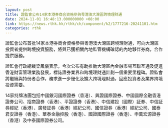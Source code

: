 ```yaml
---
layout: post
title: 證監會公布14家本港券商合資格參與粵港澳大灣區跨境理財通
date: 2024-11-01 16:48:13.000000000 +08:00
link: https://news.rthk.hk/rthk/ch/component/k2/1777216-20241101.htm
categories: rthk
---
```


證監會公布首批14家本港券商合資格參與粵港澳大灣區跨境理財通，可向大灣區投資者提供跨境投資服務，將與已獲相關內地監管機構確認的內地夥伴券商，合作提供服務。

證監會行政總裁梁鳳儀表示，今次公布有助推動大灣區內金融市場互聯互通及促進香港財富管理業務發展，標誌證券業界和跨境理財通計劃一個重要里程碑。證監會將繼續與持份者合作，務求進一步優化及擴大跨境理財通，回應投資者及業界跨境投資需要。

14家持牌法團包括中國銀河國際證券（香港）、興證國際證券、中國國際金融香港證券公司、招商證券（香港）、平證證券（香港）、中信建投（國際）証券、中信証券經紀（香港）、廣發証券（香港）經紀公司、國信證券（香港）經紀公司、國泰君安證券（香港）、華泰金融控股（香港）、國證國際證券（香港）、申萬宏源證券（香港）及中泰國際證券公司。
